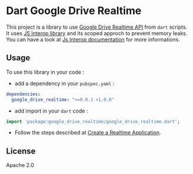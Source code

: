 Dart Google Drive Realtime
==========================

This project is a library to use [Google Drive Realtime API](https://developers.google.com/drive/realtime/) from `dart` scripts.
It uses [JS Interop library](https://github.com/dart-lang/js-interop) and its scoped approch to prevent memory leaks. You can have a look at [Js Interop documentation](http://dart-lang.github.com/js-interop/docs/js.html) for more informations.

## Usage ##
To use this library in your code :
* add a dependency in your `pubspec.yaml` :

```yaml
dependencies:
  google_drive_realtime: ">=0.0.1 <1.0.0"
```

* add import in your `dart` code :

```dart
import 'package:google_drive_realtime/google_drive_realtime.dart';
```

* Follow the steps described at [Create a Realtime Application](https://developers.google.com/drive/realtime/application).

## License ##
Apache 2.0
